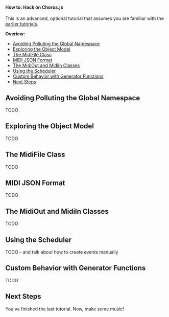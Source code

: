 #### How to: Hack on Chorus.js

This is an advanced, optional tutorial that assumes you are familiar with the [earlier tutorials](./index.html#tutorials).<br>

**Overiew:**
- [Avoiding Polluting the Global Namespace](#avoiding-pollution)
- [Exploring the Object Model](#object-model)
- [The MidiFile Class](#midifile)
- [MIDI JSON Format](#midijson)
- [The MidiOut and MidiIn Classes](#realtime)
- [Using the Scheduler](#scheduler)
- [Custom Behavior with Generator Functions](#custom-generators)
- [Next Steps](#next-steps)


<a name="avoiding-pollution"></a>
## Avoiding Polluting the Global Namespace

TODO


<a name="object-model"></a>
## Exploring the Object Model

TODO


<a name="midifile"></a>
## The MidiFile Class

TODO


<a name="midijson"></a>
## MIDI JSON Format

TODO


<a name="realtime"></a>
## The MidiOut and MidiIn Classes

TODO


<a name="scheduler"></a>
## Using the Scheduler

TODO - and talk about how to create events manually


<a name="custom-generators"></a>
## Custom Behavior with Generator Functions

TODO


<a name="next-steps"></a>
## Next Steps

You've finished the last tutorial. Now, make some music!
